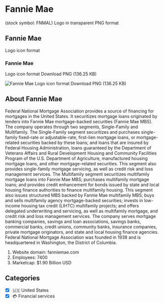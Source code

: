 # Fannie Mae
 (stock symbol: FNMAL) Logo in transparent PNG format

## Fannie Mae
 Logo icon format

### Fannie Mae
 Logo icon format Download PNG (136.25 KB)

![Fannie Mae
 Logo icon format Download PNG (136.25 KB)](/img/orig/FNMAL-af5baf66.png)

## About Fannie Mae


Federal National Mortgage Association provides a source of financing for mortgages in the United States. It securitizes mortgage loans originated by lenders into Fannie Mae mortgage-backed securities (Fannie Mae MBS). The company operates through two segments, Single-Family and Multifamily. The Single-Family segment securitizes and purchases single-family fixed-rate or adjustable-rate, first-lien mortgage loans, or mortgage-related securities backed by these loans; and loans that are insured by Federal Housing Administration, loans guaranteed by the Department of Veterans Affairs and Rural Development Housing and Community Facilities Program of the U.S. Department of Agriculture, manufactured housing mortgage loans, and other mortgage-related securities. This segment also provides single-family mortgage servicing, as well as credit risk and loss management services. The Multifamily segment securitizes multifamily mortgage loans into Fannie Mae MBS; purchases multifamily mortgage loans; and provides credit enhancement for bonds issued by state and local housing finance authorities to finance multifamily housing. This segment also issues structured MBS backed by Fannie Mae multifamily MBS; buys and sells multifamily agency mortgage-backed securities; invests in low-income housing tax credit (LIHTC) multifamily projects; and offers delegated underwriting and servicing, as well as multifamily mortgage, and credit risk and loss management services. The company serves mortgage banking companies, savings and loan associations, savings banks, commercial banks, credit unions, community banks, insurance companies, private mortgage originators, and state and local housing finance agencies. Federal National Mortgage Association was founded in 1938 and is headquartered in Washington, the District of Columbia.

1. Website domain: fanniemae.com
2. Employees: 7400
3. Marketcap: $1.90 Billion USD


## Categories
- [x] 🇺🇸 United States
- [x] 💳 Financial services
